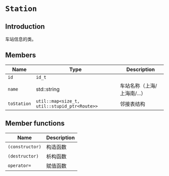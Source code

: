 # `Station`

## Introduction

车站信息的类。

## Members

Name|Type|Description
--|--|--
`id`|`id_t`|
`name`|std::string|车站名称（上海/上海南/...）
`toStation`|`util::map<size_t, util::stupid_ptr<Route>>`|邻接表结构

## Member functions

Name|Description
--|--
`(constructor)`|构造函数
`(destructor)`|析构函数
`operator=`|赋值函数
